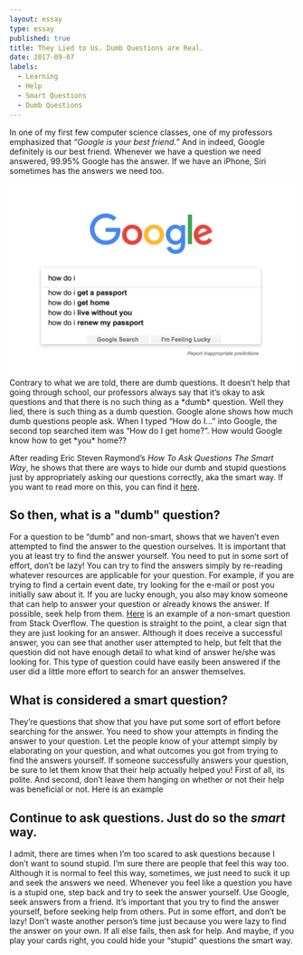 ```yaml
---
layout: essay
type: essay
published: true
title: They Lied to Us. Dumb Questions are Real.
date: 2017-09-07
labels:
  - Learning
  - Help
  - Smart Questions
  - Dumb Questions
---
```


In one of my first few computer science classes, one of my professors emphasized that *“Google is your best friend.”* And in indeed, Google definitely is our best friend. Whenever we have a question we need answered, 99.95% Google has the answer. If we have an iPhone, Siri sometimes has the answers we need too. 

<img class="ui medium left floated image" src="../images/DumbQGoogle.png">
Contrary to what we are told, there are dumb questions. It doesn’t help that going through school, our professors always say that it’s okay to ask questions and that there is no such thing as a *dumb* question. Well they lied, there is such thing as a dumb question. Google alone shows how much dumb questions people ask. When I typed “How do I…” into Google, the second top searched item was “How do I get home?”. How would Google know how to get *you* home?? 


After reading Eric Steven Raymond’s *How To Ask Questions The Smart Way*, he shows that there are ways to hide our dumb and stupid questions just by appropriately asking our questions correctly, aka the smart way. If you want to read more on this, you can find it [here](http://www.catb.org/esr/faqs/smart-questions.html).

## So then, what is a "dumb" question?
For a question to be “dumb” and non-smart, shows that we haven’t even attempted to find the answer to the question ourselves. It is important that you at least try to find the answer yourself. You need to put in some sort of effort, don’t be lazy! You can try to find the answers simply by re-reading whatever resources are applicable for your question. For example, if you are trying to find a certain event date, try looking for the e-mail or post you initially saw about it. If you are lucky enough, you also may know someone that can help to answer your question or already knows the answer. If possible, seek help from them. [Here](https://stackoverflow.com/questions/42855224/how-to-add-rgb-values-into-setcolor-in-java) is an example of a non-smart question from Stack Overflow. The question is straight to the point, a clear sign that they are just looking for an answer. Although it does receive a successful answer, you can see that another user attempted to help, but felt that the question did not have enough detail to what kind of answer he/she was looking for. This type of question could have easily been answered if the user did a little more effort to search for an answer themselves.

## What is considered a smart question?
They’re questions that show that you have put some sort of effort before searching for the answer. You need to show your attempts in finding the answer to your question. Let the people know of your attempt simply by elaborating on your question, and what outcomes you got from trying to find the answers yourself. If someone successfully answers your question, be sure to let them know that their help actually helped you! First of all, its polite. And second, don’t leave them hanging on whether or not their help was beneficial or not. Here is an example


## Continue to ask questions. Just do so the *smart* way. 
I admit, there are times when I’m too scared to ask questions because I don’t want to sound stupid. I’m sure there are people that feel this way too. Although it is normal to feel this way, sometimes, we just need to suck it up and seek the answers we need. Whenever you feel like a question you have is a stupid one, step back and try to seek the answer yourself. Use Google, seek answers from a friend. It’s important that you try to find the answer yourself, before seeking help from others. Put in some effort, and don’t be lazy! Don’t waste another person’s time just because you were lazy to find the answer on your own. If all else fails, then ask for help. And maybe, if you play your cards right, you could hide your “stupid” questions the smart way. 

